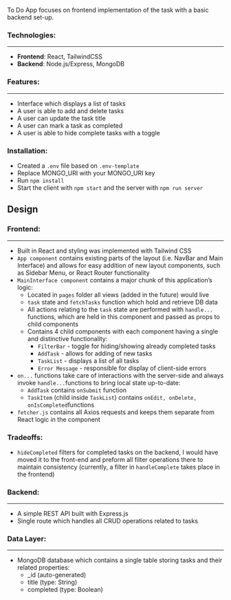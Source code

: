 
To Do App focuses on frontend implementation of the task with a basic backend set-up.

### Technologies:

---

- **Frontend**: React, TailwindCSS
- **Backend**: Node.js/Express, MongoDB

### Features:

---

- Interface which displays a list of tasks
- A user is able to add and  delete tasks
- A user can update the task title
- A user can mark a task as completed
- A user is able to hide complete tasks with a toggle

### Installation:
- Created a `.env` file based on `.env-template`
- Replace MONGO_URI with your MONGO_URI key 
- Run `npm install` 
- Start the client with `npm start` and the server with `npm run server` 

## Design
### Frontend:
---

- Built in React and styling was implemented with Tailwind CSS
- `App component` contains existing parts of the layout (i.e. NavBar and Main Interface) and allows for easy addition of new layout components, such as Sidebar Menu, or React Router functionality
- `MainInterface component` contains a major chunk of this application’s logic:
    - Located in `pages` folder all views (added in the future) would live
    - `task` state and `fetchTasks` function which hold and retrieve DB data
    - All actions relating to the `task` state are performed with `handle...` functions, which are held in this component and passed as props to child components
    - Contains 4 child components with each component having a single and distinctive functionality:
        - `FilterBar` - toggle for hiding/showing already completed tasks
        - `AddTask` - allows for adding of new tasks
        - `TaskList` - displays a list of all tasks
        - `Error Message` - responsible for display of client-side errors
- `on...`  functions take care of interactions with the server-side and always invoke `handle...`functions to bring local state up-to-date:
    - `AddTask` contains `onSubmit` function
    - `TaskItem` (child inside `TaskList`) contains `onEdit, onDelete, onIsCompleted`functions
- `fetcher.js` contains all Axios requests and keeps them separate from React logic in the component

### Tradeoffs:
- `hideCompleted` filters for completed tasks on the backend, I would have moved it to the front-end and preform all filter operations there to maintain consistency (currently, a filter in `handleComplete` takes place in the frontend)

### Backend:
---

- A simple REST API built with Express.js
- Single route which handles all CRUD operations related to tasks

### Data Layer:
---

- MongoDB database which contains a single table storing tasks and their related properties:
    - _id (auto-generated)
    - title (type: String)
    - completed (type: Boolean)
